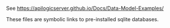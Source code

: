 See https://apilogicserver.github.io/Docs/Data-Model-Examples/

These files are symbolic links to pre-installed sqlite databases.